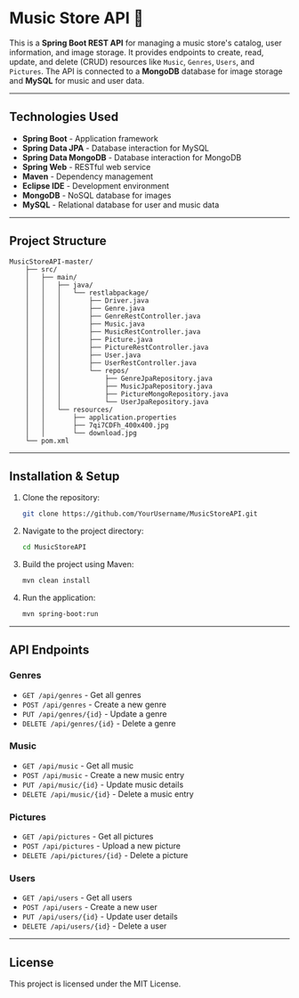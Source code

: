 # Music Store API 🎵

This is a **Spring Boot REST API** for managing a music store's catalog, user information, and image storage. It provides endpoints to create, read, update, and delete (CRUD) resources like `Music`, `Genres`, `Users`, and `Pictures`. The API is connected to a **MongoDB** database for image storage and **MySQL** for music and user data.

---

## Technologies Used
- **Spring Boot** - Application framework
- **Spring Data JPA** - Database interaction for MySQL
- **Spring Data MongoDB** - Database interaction for MongoDB
- **Spring Web** - RESTful web service
- **Maven** - Dependency management
- **Eclipse IDE** - Development environment
- **MongoDB** - NoSQL database for images
- **MySQL** - Relational database for user and music data

---

## Project Structure
```
MusicStoreAPI-master/
    ├── src/
    │   ├── main/
    │   │   ├── java/
    │   │   │   └── restlabpackage/
    │   │   │       ├── Driver.java
    │   │   │       ├── Genre.java
    │   │   │       ├── GenreRestController.java
    │   │   │       ├── Music.java
    │   │   │       ├── MusicRestController.java
    │   │   │       ├── Picture.java
    │   │   │       ├── PictureRestController.java
    │   │   │       ├── User.java
    │   │   │       ├── UserRestController.java
    │   │   │       └── repos/
    │   │   │           ├── GenreJpaRepository.java
    │   │   │           ├── MusicJpaRepository.java
    │   │   │           ├── PictureMongoRepository.java
    │   │   │           └── UserJpaRepository.java
    │   │   └── resources/
    │   │       ├── application.properties
    │   │       ├── 7qi7CDFh_400x400.jpg
    │   │       └── download.jpg
    └── pom.xml
```

---

## Installation & Setup
1. Clone the repository:
   ```bash
   git clone https://github.com/YourUsername/MusicStoreAPI.git
   ```
2. Navigate to the project directory:
   ```bash
   cd MusicStoreAPI
   ```
3. Build the project using Maven:
   ```bash
   mvn clean install
   ```
4. Run the application:
   ```bash
   mvn spring-boot:run
   ```

---

## API Endpoints
### Genres
- `GET /api/genres` - Get all genres
- `POST /api/genres` - Create a new genre
- `PUT /api/genres/{id}` - Update a genre
- `DELETE /api/genres/{id}` - Delete a genre

### Music
- `GET /api/music` - Get all music
- `POST /api/music` - Create a new music entry
- `PUT /api/music/{id}` - Update music details
- `DELETE /api/music/{id}` - Delete a music entry

### Pictures
- `GET /api/pictures` - Get all pictures
- `POST /api/pictures` - Upload a new picture
- `DELETE /api/pictures/{id}` - Delete a picture

### Users
- `GET /api/users` - Get all users
- `POST /api/users` - Create a new user
- `PUT /api/users/{id}` - Update user details
- `DELETE /api/users/{id}` - Delete a user

---

## License
This project is licensed under the MIT License.

